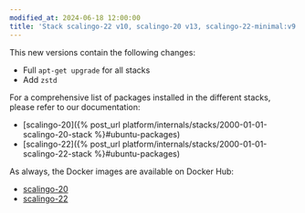 ```yaml
---
modified_at: 2024-06-18 12:00:00
title: 'Stack scalingo-22 v10, scalingo-20 v13, scalingo-22-minimal:v9 and scalingo-20-minimal:v12'
---
```


This new versions contain the following changes:

* Full `apt-get upgrade` for all stacks
* Add `zstd`

For a comprehensive list of packages installed in the different stacks, please refer to our documentation:

* [scalingo-20]({% post_url platform/internals/stacks/2000-01-01-scalingo-20-stack %}#ubuntu-packages)
* [scalingo-22]({% post_url platform/internals/stacks/2000-01-01-scalingo-22-stack %}#ubuntu-packages)

As always, the Docker images are available on Docker Hub:

* [scalingo-20](https://hub.docker.com/r/scalingo/scalingo-20)
* [scalingo-22](https://hub.docker.com/r/scalingo/scalingo-22)
